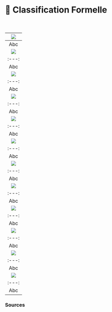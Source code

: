 # 🦴 Classification Formelle

  
### &nbsp;

|![](links/classify-typefaces-shapes/links/2-Anatomique.jpg) |
|:---:|
| Abc | 
|![](links/classify-typefaces-shapes/links/2-Anatomique2.gif) |
|:---:|
| Abc | 
|![](links/classify-typefaces-shapes/links/2-Anatomique5.gif) |
|:---:|
| Abc | 
|![](links/classify-typefaces-shapes/links/2-Anatomique7.gif) |
|:---:|
| Abc | 
|![](links/classify-typefaces-shapes/links/2-Anatomique9.gif) |
|:---:|
| Abc | 
|![](links/classify-typefaces-shapes/links/2-Anatomique11.gif) |
|:---:|
| Abc | 
|![](links/classify-typefaces-shapes/links/2-Anatomique13.gif) |
|:---:|
| Abc | 
|![](links/classify-typefaces-shapes/links/2-Anatomique15.gif) |
|:---:|
| Abc | 
|![](links/classify-typefaces-shapes/links/2-Anatomique17.gif) |
|:---:|
| Abc | 
|![](links/classify-typefaces-shapes/links/2-Anatomique19.gif) |
|:---:|
| Abc | 
|![](links/classify-typefaces-shapes/links/2-Anatomique21.gif) |
|:---:|
| Abc | 
|![](links/classify-typefaces-shapes/links/2-Anatomique23.gif) |
|:---:|
| Abc |



### Sources

<!-- - **Prénom Nom**  
  *Titre*, 0000 -->

<!-- [^1]: Adrian Frutiger, *Type, Sign, Symbol*, 1980 -->

